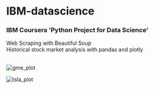 # IBM-datascience
### IBM Coursera 'Python Project for Data Science' <br>
Web Scraping with Beautiful Soup <br>
Historical stock market analysis with pandas and plotly <br>
<br>

![gme_plot](https://github.com/Hayden-Johnston/IBM-datascience/assets/103093070/bf8c2b2b-7ef3-4ba2-84ca-4752017fbc5c)
<br>

![tsla_plot](https://github.com/Hayden-Johnston/IBM-datascience/assets/103093070/85351f86-2dfe-4f31-8090-040b8b565cde)

